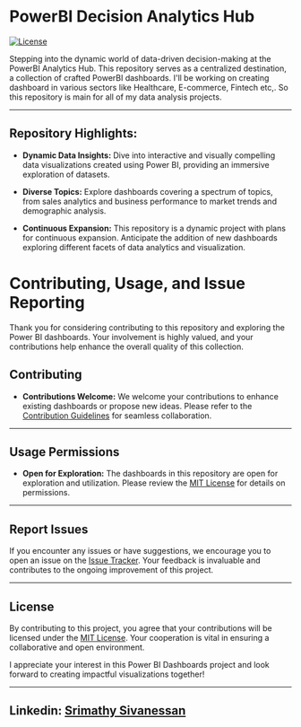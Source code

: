 # PowerBI Decision Analytics Hub

[![License](https://img.shields.io/badge/License-MIT-orange)](https://github.com/virajbhutada/PowerBI-Dashboards/blob/main/LICENSE)


Stepping into the dynamic world of data-driven decision-making at the PowerBI Analytics Hub. This repository serves as a centralized destination, a collection of crafted PowerBI dashboards. I'll be working on creating dashboard in various sectors like Healthcare, E-commerce, Fintech etc,. So this repository is main for all of my data analysis projects.

---
## Repository Highlights:

- **Dynamic Data Insights:** Dive into interactive and visually compelling data visualizations created using Power BI, providing an immersive exploration of datasets.

- **Diverse Topics:** Explore dashboards covering a spectrum of topics, from sales analytics and business performance to market trends and demographic analysis.

- **Continuous Expansion:** This repository is a dynamic project with plans for continuous expansion. Anticipate the addition of new dashboards exploring different facets of data analytics and visualization.

# Contributing, Usage, and Issue Reporting

  Thank you for considering contributing to this repository and exploring the Power BI dashboards. Your involvement is highly valued, and your contributions help enhance the overall quality of this collection.


## Contributing

- **Contributions Welcome:** We welcome your contributions to enhance existing dashboards or propose new ideas. Please refer to the [Contribution Guidelines](CONTRIBUTING.md) for seamless collaboration.

---

## Usage Permissions

- **Open for Exploration:** The dashboards in this repository are open for exploration and utilization. Please review the [MIT License]([LICENSE](https://github.com/Srimathy-S/Uber_Ride_Data_Analysis/blob/main/LICENSE)) for details on permissions.

---

## Report Issues

If you encounter any issues or have suggestions, we encourage you to open an issue on the [Issue Tracker](https://github.com/Srimathy-S/Uber_Ride_Data_Analysis/issues). Your feedback is invaluable and contributes to the ongoing improvement of this project.

---

## License

By contributing to this project, you agree that your contributions will be licensed under the [MIT License](LICENSE). Your cooperation is vital in ensuring a collaborative and open environment.

I appreciate your interest in this Power BI Dashboards project and look forward to creating impactful visualizations together!

---

## Linkedin: [Srimathy Sivanessan](https://www.linkedin.com/in/srimathyofficial/)
